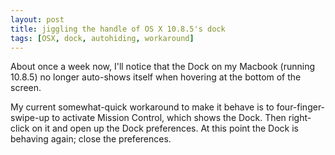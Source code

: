 ```yaml
---
layout: post
title: jiggling the handle of OS X 10.8.5's dock
tags: [OSX, dock, autohiding, workaround]
---
```


About once a week now, I'll notice that the Dock on my Macbook (running 10.8.5) no longer auto-shows itself when hovering at the bottom of the screen.

My current somewhat-quick workaround to make it behave is to four-finger-swipe-up to activate Mission Control, which shows the Dock. Then right-click on it and open up the Dock preferences. At this point the Dock is behaving again; close the preferences.
